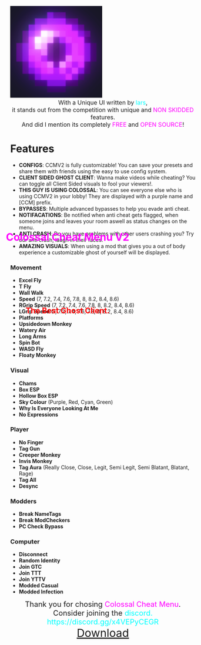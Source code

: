 <div align="left">
  <img src="images/ccmlogo.png" width="250" height="250" />
  <h1 style="position: absolute; top: 17%; right: 60%; transform: translate(50%, -50%); margin: 0; padding: 0; color: magenta; z-index: 1;">Colossal Cheat Menu V2</h1>
  <h2 style="position: absolute; top: 22%; right: 60%; transform: translate(50%, -50%); margin: 0; padding: 0; color: red; z-index: 1;">The Best Ghost Client.</h2>
</div>

<div align="center" style="font-size: 16px;">
  With a Unique UI written by <span style="color: cyan;">lars</span>,<br>
  it stands out from the competition with unique and <span style="color: magenta;">NON SKIDDED</span> features.<br>
  And did I mention its completely <span style="color: magenta;">FREE</span> and <span style="color: magenta;">OPEN SOURCE</span>!
</div>


# Features
- **CONFIGS**: CCMV2 is fully customizable! You can save your presets and share them with friends using the easy to use config system.
- **CLIENT SIDED GHOST CLIENT**: Wanna make videos while cheating? You can toggle all Client Sided visuals to fool your viewers!.
- **THIS GUY IS USING COLOSSAL**: You can see everyone else who is using CCMV2 in your lobby! They are displayed with a purple name and [CCM] prefix.
- **BYPASSES**: Multiple advanced bypasses to help you evade anti cheat.
- **NOTIFACATIONS**: Be notified when anti cheat gets flagged, when someone joins and leaves your room aswell as status changes on the menu.
- **ANTI CRASH**: Do you have problems with other users crashing you? Try our anti crash, laugh in their faces.
- **AMAZING VISUALS**: When using a mod that gives you a out of body experience a customizable ghost of yourself will be displayed.

### Movement
- **Excel Fly**
- **T Fly**
- **Wall Walk**
- **Speed** (7, 7.2, 7.4, 7.6, 7.8, 8, 8.2, 8.4, 8.6)
- **RGrip Speed** (7, 7.2, 7.4, 7.6, 7.8, 8, 8.2, 8.4, 8.6)
- **LGrip Speed** (7, 7.2, 7.4, 7.6, 7.8, 8, 8.2, 8.4, 8.6)
- **Platforms**
- **Upsidedown Monkey**
- **Watery Air**
- **Long Arms**
- **Spin Bot**
- **WASD Fly**
- **Floaty Monkey**

### Visual
- **Chams**
- **Box ESP**
- **Hollow Box ESP**
- **Sky Colour** (Purple, Red, Cyan, Green)
- **Why Is Everyone Looking At Me**
- **No Expressions**

### Player
- **No Finger**
- **Tag Gun**
- **Creeper Monkey**
- **Invis Monkey**
- **Tag Aura** (Really Close, Close, Legit, Semi Legit, Semi Blatant, Blatant, Rage)
- **Tag All**
- **Desync**

### Modders
- **Break NameTags**
- **Break ModCheckers**
- **PC Check Bypass**

### Computer
- **Disconnect**
- **Random Identity**
- **Join GTC**
- **Join TTT**
- **Join YTTV**
- **Modded Casual**
- **Modded Infection**

<div align="center" style="font-size: 20px;">
  <div</div>
  Thank you for chosing <span style="color: magenta;">Colossal Cheat Menu</span>.
  Consider joining the <span style="color: cyan;">discord. https://discord.gg/x4VEPyCEGR</span><br>
</div>
<div align="center" style="font-size: 30px;">
  <span style="color: magenta;"><a href="https://github.com/ColossusYTTV/ColossalCheatMenuV2/releases">Download</a></span>
</div>